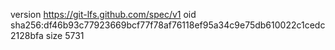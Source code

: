 version https://git-lfs.github.com/spec/v1
oid sha256:df46b93c77923669bcf77f78af76118ef95a34c9e75db610022c1cedc2128bfa
size 5731
